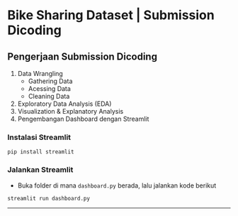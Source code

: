 # Bike Sharing Dataset | Submission Dicoding
## Pengerjaan Submission Dicoding
1. Data Wrangling
   - Gathering Data
   - Acessing Data
   - Cleaning Data
2. Exploratory Data Analysis (EDA)
3. Visualization & Explanatory Analysis
4. Pengembangan Dashboard dengan Streamlit


### Instalasi Streamlit
```
pip install streamlit 
```

### Jalankan Streamlit
- Buka folder di mana ```dashboard.py``` berada, lalu jalankan kode berikut
```
streamlit run dashboard.py
```
___
